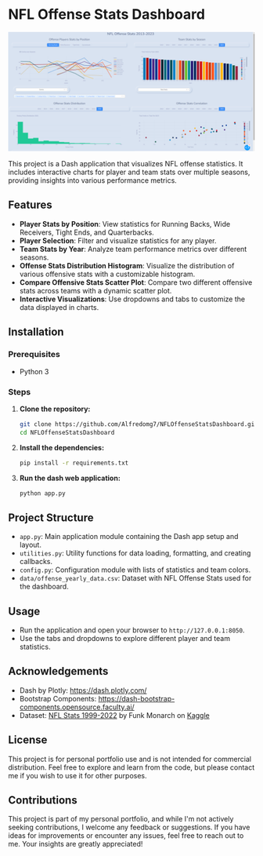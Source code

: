 # NFL Offense Stats Dashboard

![Dashboard preview](preview.png)

This project is a Dash application that visualizes NFL offense statistics. It includes interactive charts for player and team stats over multiple seasons, providing insights into various performance metrics.

## Features

- **Player Stats by Position**: View statistics for Running Backs, Wide Receivers, Tight Ends, and Quarterbacks.
- **Player Selection**: Filter and visualize statistics for any player.
- **Team Stats by Year**: Analyze team performance metrics over different seasons.
- **Offense Stats Distribution Histogram**: Visualize the distribution of various offensive stats with a customizable histogram.
- **Compare Offensive Stats Scatter Plot**: Compare two different offensive stats across teams with a dynamic scatter plot.
- **Interactive Visualizations**: Use dropdowns and tabs to customize the data displayed in charts.

## Installation

### Prerequisites

- Python 3

### Steps

1. **Clone the repository:**

   ```bash
   git clone https://github.com/Alfredomg7/NFLOffenseStatsDashboard.git
   cd NFLOffenseStatsDashboard
   ```

2. **Install the dependencies:**
   
   ```bash
   pip install -r requirements.txt
   ```

3. **Run the dash web application:**

   ```bash
   python app.py
   ```

## Project Structure
- `app.py`: Main application module containing the Dash app setup and layout.
- `utilities.py`: Utility functions for data loading, formatting, and creating callbacks.
- `config.py`: Configuration module with lists of statistics and team colors.
- `data/offense_yearly_data.csv`: Dataset with NFL Offense Stats used for the dashboard.

## Usage
- Run the application and open your browser to `http://127.0.0.1:8050`.
- Use the tabs and dropdowns to explore different player and team statistics.

## Acknowledgements
- Dash by Plotly: https://dash.plotly.com/
- Bootstrap Components: https://dash-bootstrap-components.opensource.faculty.ai/
- Dataset: [NFL Stats 1999-2022](https://www.kaggle.com/datasets/philiphyde1/nfl-stats-1999-2022/code) by Funk Monarch on [Kaggle](https://www.kaggle.com/)

## License
This project is for personal portfolio use and is not intended for commercial distribution. Feel free to explore and learn from the code, but please contact me if you wish to use it for other purposes.

## Contributions
This project is part of my personal portfolio, and while I'm not actively seeking contributions, I welcome any feedback or suggestions. If you have ideas for improvements or encounter any issues, feel free to reach out to me. Your insights are greatly appreciated!